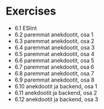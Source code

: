 # Exercises
* 6.1 ESlint
* 6.2 paremmat anekdootit, osa 1
* 6.3 paremmat anekdootit, osa 2
* 6.4 paremmat anekdootit, osa 3
* 6.5 paremmat anekdootit, osa 4
* 6.6 paremmat anekdootit, osa 5
* 6.7 paremmat anekdootit, osa 6
* 6.8 paremmat anekdootit, osa 7
* 6.9 paremmat anekdootit, osa 8
* 6.10 anekdootit ja backend, osa 1
* 6.11 anekdootit ja backend, osa 2
* 6.12 anekdootit ja backend, osa 3